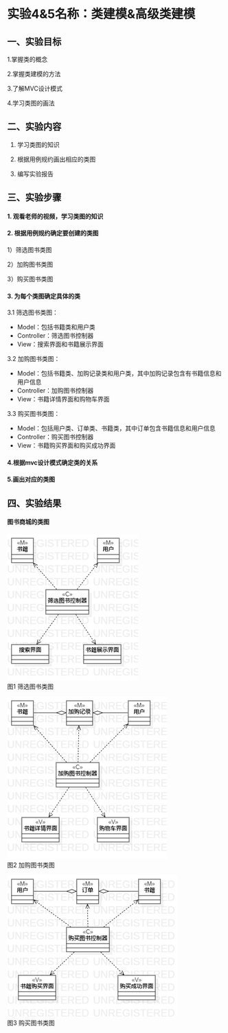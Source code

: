 # 实验4&5名称：类建模&高级类建模

## 一、实验目标
  1.掌握类的概念
	
  2.掌握类建模的方法
	
  3.了解MVC设计模式
	
  4.学习类图的画法
## 二、实验内容

   1. 学习类图的知识
   
   2. 根据用例规约画出相应的类图
   
   3. 编写实验报告
## 三、实验步骤
#### 1. 观看老师的视频，学习类图的知识

#### 2. 根据用例规约确定要创建的类图

  1）筛选图书类图
  
  2）加购图书类图
  
  3）购买图书类图
	  
#### 3. 为每个类图确定具体的类

  3.1 筛选图书类图： 
  - Model：包括书籍类和用户类
  - Controller：筛选图书控制器
  - View：搜索界面和书籍展示界面
    
  3.2 加购图书类图：
  - Model：包括书籍类、加购记录类和用户类，其中加购记录包含有书籍信息和用户信息
  - Controller：加购图书控制器
  - View：书籍详情界面和购物车界面 
    
  3.3 购买图书类图：
  - Model：包括用户类、订单类、书籍类，其中订单包含书籍信息和用户信息
  - Controller：购买图书控制器
  - View：书籍购买界面和购买成功界面 
		
#### 4.根据mvc设计模式确定类的关系

#### 5.画出对应的类图

## 四、实验结果

#### 图书商城的类图 

![筛选图书类图](./lab4&5_ClassDiagram1.jpg)  
图1 筛选图书类图

![加购图书类图](./lab4&5_ClassDiagram2.jpg)  
图2 加购图书类图

![购买图书类图](./lab4&5_ClassDiagram3.jpg)  
图3 购买图书类图